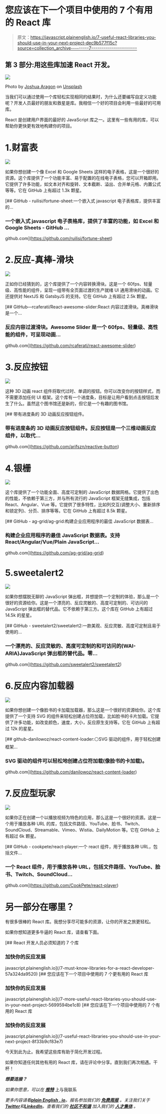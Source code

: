 # 您应该在下一个项目中使用的 7 个有用的 React 库

> 原文：<https://javascript.plainenglish.io/7-useful-react-libraries-you-should-use-in-your-next-project-dec9b577f15c?source=collection_archive---------7----------------------->

## 第 3 部分:用这些库加速 React 开发。

![](img/9ccf9a830248f8265329fd615b8bb878.png)

Photo by [Joshua Aragon](https://unsplash.com/@goshua13?utm_source=medium&utm_medium=referral) on [Unsplash](https://unsplash.com?utm_source=medium&utm_medium=referral)

当我们可以通过使用一个库轻松实现相同的结果时，为什么还要编写自定义功能呢？开发人员最好的朋友和救星是库。我相信一个好的项目会利用一些最好的可用库。

React 是创建用户界面的最好的 JavaScript 库之一。这里有一些有用的库，可以帮助你更快更有效地构建你的项目。

# 1.财富表

![](img/7020bf24ed5f54986fd245aacb6f0818.png)

如果你想创建一个像 Excel 和 Google Sheets 这样的电子表格，这是一个很好的资源。这个库提供了一个功能丰富、易于配置的在线电子表格，您可以开箱即用。它提供了许多功能，如文本对齐和旋转、文本截断、溢出、合并单元格、内置公式等等。它在 GitHub 上有超过 1.3k 颗星。

[](https://github.com/ruilisi/fortune-sheet) [## GitHub - ruilisi/fortune-sheet:一个嵌入式 javascript 电子表格库，提供丰富的…

### 一个嵌入式 javascript 电子表格库，提供了丰富的功能，如 Excel 和 Google Sheets - GitHub …

github.com](https://github.com/ruilisi/fortune-sheet) 

# 2.反应-真棒-滑块

![](img/cb83e4877bf9d22a72dccf09024828e8.png)

正如你已经猜到的，这个库提供了一个内容转换滑块。这是一个 60fps、轻量级、高性能的组件，呈现一组带有全页面过渡的生产就绪 UI 通用滑块的动画。它还提供对 NextJS 和 GatsbyJS 的支持。它在 GitHub 上有超过 2.5k 颗星。

[](https://github.com/rcaferati/react-awesome-slider) [## GitHub—rcaferati/React-awesome-slider:React 内容过渡滑块。真棒滑块是一个…

### 反应内容过渡滑块。Awesome Slider 是一个 60fps、轻量级、高性能的组件，可呈现动画…

github.com](https://github.com/rcaferati/react-awesome-slider) 

# 3.反应按钮

![](img/040b7083fc5db4cd653c8318731814e2.png)

这种 3D 动画 react 组件将取代过时、单调的按钮。你可以改变你的按钮样式，而不需要添加任何 UI 框架。这个库有一个进度条，目标是让用户看到点击按钮后发生了什么。虽然这个图书馆还是新的，但它是一个有趣的图书馆。

[](https://github.com/arifszn/reactive-button) [## 带有进度条的 3D 动画反应按钮组件。

### 带有进度条的 3D 动画反应按钮组件。反应按钮是一个三维动画反应组件，以取代…

github.com](https://github.com/arifszn/reactive-button) 

# 4.银栅

![](img/a5131ee93c025dbdf3ec4e1034d783e7.png)

这个库提供了一个功能全面、高度可定制的 JavaScript 数据网格。它提供了出色的性能，不依赖于第三方，并与所有流行的 JavaScript 框架无缝集成，包括 React、Angular、Vue 等。它提供了很多特性，比如列交互(调整大小、重新排序和锁定列)、分页、排序等等。它在 GitHub 上有超过 8.5k 颗星。

[](https://github.com/ag-grid/ag-grid) [## GitHub - ag-grid/ag-grid:构建企业应用程序的最佳 JavaScript 数据表…

### 构建企业应用程序的最佳 JavaScript 数据表。支持 React/Angular/Vue/Plain JavaScript…

github.com](https://github.com/ag-grid/ag-grid) 

# 5.sweetalert2

![](img/1dbf0dd1fc272300febf0965d3d97701.png)

如果你想摆脱无聊的 JavaScript 弹出框，并想提供一个定制的体验，那么是一个很好的资源给你。这是一个漂亮的、反应灵敏的、高度可定制的、可访问的 JavaScript 弹出框的替代品。它不依赖于第三方。这个库在 GitHub 上有超过 14.5k 的星星。

[](https://github.com/sweetalert2/sweetalert2) [## GitHub - sweetalert2/sweetalert2:一款美观、反应灵敏、高度可定制且易于使用的…

### 一个漂亮的、反应灵敏的、高度可定制的和可访问的(WAI-ARIA)JavaScript 弹出框的替代品。零…

github.com](https://github.com/sweetalert2/sweetalert2) 

# 6.反应内容加载器

![](img/3b8d420685e576fe5b2cd7ac7f768a79.png)

如果你想创建一个像脸书的卡加载加载器，那么这是一个很好的资源给你。这个库提供了一个支持 SVG 的组件来轻松创建占位符加载，比如脸书的卡片加载。它提供了许多功能，如改变颜色，速度，大小，反应原生支持等。它在 GitHub 上有超过 12k 的星星。

[](https://github.com/danilowoz/react-content-loader) [## github-danilowoz/react-content-loader:⚪SVG 驱动的组件，用于轻松创建框架…

### SVG 驱动的组件可以轻松地创建占位符加载(像脸书的卡加载)。

github.com](https://github.com/danilowoz/react-content-loader) 

# 7.反应型玩家

![](img/b88cc78763652a124bf6aa67488b72a5.png)

如果你正在创建一个以播放视频为特色的应用，那么这是一个很好的资源。这是一个用于播放各种 URL 的库，包括文件路径、YouTube、脸书、Twitch、SoundCloud、Streamable、Vimeo、Wistia、DailyMotion 等。它在 GitHub 上有超过 6k 颗星。

[](https://github.com/CookPete/react-player) [## GitHub - cookpete/react-player:一个 react 组件，用于播放各种 URL，包括文件…

### 一个 React 组件，用于播放各种 URL，包括文件路径、YouTube、脸书、Twitch、SoundCloud…

github.com](https://github.com/CookPete/react-player) 

# 另一部分在哪里？

有很多很棒的 React 库。我想分享尽可能多的资源，让你的开发之旅更轻松。

如果你想知道更多牛逼的 React 库，请查看下面。

[](/7-must-know-libraries-for-a-react-developer-57a324da9520) [## React 开发人员必须知道的 7 个库

### 加快你的反应发展

javascript.plainenglish.io](/7-must-know-libraries-for-a-react-developer-57a324da9520) [](/7-more-useful-react-libraries-you-should-use-in-your-next-project-5699594be1c8) [## 您应该在下一个项目中使用的 7 个更有用的 React 库

### 加快你的反应发展

javascript.plainenglish.io](/7-more-useful-react-libraries-you-should-use-in-your-next-project-5699594be1c8) [](/7-useful-react-libraries-you-should-use-in-your-next-project-8f33b9cf83e7) [## 您应该在下一个项目中使用的 7 个有用的 React 库

### 加快你的反应发展

javascript.plainenglish.io](/7-useful-react-libraries-you-should-use-in-your-next-project-8f33b9cf83e7) 

今天到此为止。我希望这些库有助于简化开发过程。

如果你知道任何其他有用的 React 库，请在评论中分享。直到我们再次相遇。干杯！

***想要连接？***

*如果你愿意，可以在* [***推特***](https://twitter.com/FarhanT99598254) 上与我联系

*更多内容请看*[***plain English . io***](https://plainenglish.io/)*。报名参加我们的* [***免费周报***](http://newsletter.plainenglish.io/) *。关注我们关于*[***Twitter***](https://twitter.com/inPlainEngHQ)**和*[***LinkedIn***](https://www.linkedin.com/company/inplainenglish/)*。查看我们的* [***社区不和谐***](https://discord.gg/GtDtUAvyhW) *加入我们的* [***人才集体***](https://inplainenglish.pallet.com/talent/welcome) *。**